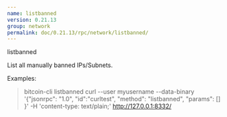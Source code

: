 ```yaml
---
name: listbanned
version: 0.21.13
group: network
permalink: doc/0.21.13/rpc/network/listbanned/
---
```


listbanned

List all manually banned IPs/Subnets.

Examples:
> bitcoin-cli listbanned 
> curl --user myusername --data-binary '{"jsonrpc": "1.0", "id":"curltest", "method": "listbanned", "params": [] }' -H 'content-type: text/plain;' http://127.0.0.1:8332/



